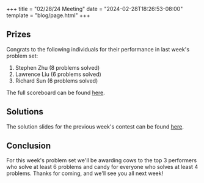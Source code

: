 +++
title = "02/28/24 Meeting"
date = "2024-02-28T18:26:53-08:00"
template = "blog/page.html"
+++

## Prizes

Congrats to the following individuals for their performance in last week's problem set:
1. Stephen Zhu (8 problems solved)
2. Lawrence Liu (6 problems solved)
3. Richard Sun (6 problems solved)

The full scoreboard can be found [here](https://codeforces.com/group/56LvjuJGwY/contest/506110/standings/groupmates/true).

## Solutions

The solution slides for the previous week's contest can be found [here](https://docs.google.com/presentation/d/15alJuD7PC7T9b9z3TMycW3G9CgbBhVNM7wIoFH_we_A/edit?usp=sharing).

## Conclusion

For this week's problem set we'll be awarding cows to the top 3 performers who solve at least 6 problems and candy for everyone who solves at least 4 problems.
Thanks for coming, and we'll see you all next week!
